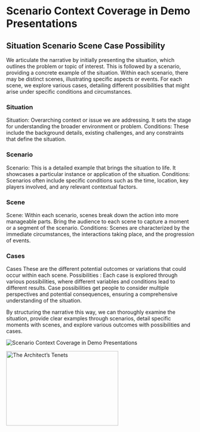 # Scenario Context Coverage in Demo Presentations
## Situation Scenario Scene Case Possibility

We articulate the narrative by initially presenting the situation, which outlines the problem or topic of interest. This is followed by a scenario, providing a concrete example of the situation. Within each scenario, there may be distinct scenes, illustrating specific aspects or events. For each scene, we explore various cases, detailing different possibilities that might arise under specific conditions and circumstances.

### Situation
Situation: Overarching context or issue we are addressing. It sets the stage for understanding the broader environment or problem.
Conditions: These include the background details, existing challenges, and any constraints that define the situation.

### Scenario
Scenario: This is a detailed example that brings the situation to life. It showcases a particular instance or application of the situation.
Conditions: Scenarios often include specific conditions such as the time, location, key players involved, and any relevant contextual factors.

### Scene
Scene: Within each scenario, scenes break down the action into more manageable parts. Bring the audience to each scene to capture a moment or a segment of the scenario.
Conditions: Scenes are characterized by the immediate circumstances, the interactions taking place, and the progression of events.

### Cases
Cases These are the different potential outcomes or variations that could occur within each scene.
Possibilities : Each case is explored through various possibilities, where different variables and conditions lead to different results. Case possibilities get people to consider multiple perspectives and potential consequences, ensuring a comprehensive understanding of the situation.

By structuring the narrative this way, we can thoroughly examine the situation, provide clear examples through scenarios, detail specific moments with scenes, and explore various outcomes with possibilities and cases.

![Scenario Context Coverage in Demo Presentations](https://mikail-eliyah.medium.com/scenario-context-coverage-in-demo-presentations-361ea5eae8fd)

<a href="hhttps://mikail-eliyah.medium.com/the-architect-cb28b203b753">
    <img src="https://miro.medium.com/v2/resize:fit:720/format:webp/1*haF301TdYsbUfKMUI_yw2A.png" alt="The Architect’s Tenets" width="300" height="200">
</a>

